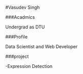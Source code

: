 #Vasudev Singh

###Acadmics

Undergrad as DTU

###Profile

Data Scientist and Web Developer

###project

-Expression Detection
